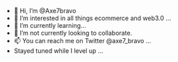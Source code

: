 - 👋 Hi, I’m @Axe7bravo
- 👀 I’m interested in all things ecommerce and web3.0 ...
- 🌱 I’m currently learning...
- 💞️ I’m not currently looking to collaborate.
- 📫 You can reach me on Twitter @axe7_bravo ...
- Stayed tuned while I level up ...

<!---
Axe7bravo/Axe7bravo is a ✨ special ✨ repository because its `README.md` (this file) appears on your GitHub profile.
You can click the Preview link to take a look at your changes.
--->
